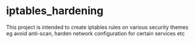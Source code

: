 # iptables_hardening
This project is intended to create iptables rules on various security themes eg avoid anti-scan, harden network configuration for certain services etc
